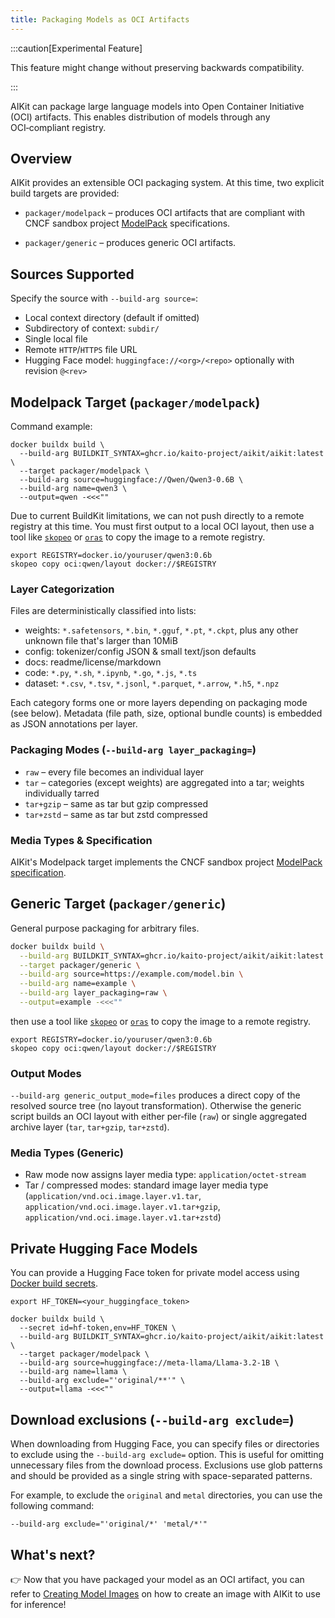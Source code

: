 ```yaml
---
title: Packaging Models as OCI Artifacts
---
```


:::caution[Experimental Feature]

This feature might change without preserving backwards compatibility.

:::

AIKit can package large language models into Open Container Initiative (OCI) artifacts. This enables distribution of models through any OCI‑compliant registry.

## Overview

AIKit provides an extensible OCI packaging system. At this time, two explicit build targets are provided:

- `packager/modelpack` – produces OCI artifacts that are compliant with CNCF sandbox project [ModelPack](https://github.com/modelpack/model-spec) specifications.

- `packager/generic` – produces generic OCI artifacts.

## Sources Supported

Specify the source with `--build-arg source=`:

- Local context directory (default if omitted)
- Subdirectory of context: `subdir/`
- Single local file
- Remote `HTTP`/`HTTPS` file URL
- Hugging Face model: `huggingface://<org>/<repo>` optionally with revision `@<rev>`

## Modelpack Target (`packager/modelpack`)

Command example:

```shell
docker buildx build \
  --build-arg BUILDKIT_SYNTAX=ghcr.io/kaito-project/aikit/aikit:latest \
  --target packager/modelpack \
  --build-arg source=huggingface://Qwen/Qwen3-0.6B \
  --build-arg name=qwen3 \
  --output=qwen -<<<""
```

Due to current BuildKit limitations, we can not push directly to a remote registry at this time. You must first output to a local OCI layout, then use a tool like [`skopeo`](https://github.com/containers/skopeo) or [`oras`](https://github.com/oras-project/oras) to copy the image to a remote registry.

```shell
export REGISTRY=docker.io/youruser/qwen3:0.6b
skopeo copy oci:qwen/layout docker://$REGISTRY
```

### Layer Categorization

Files are deterministically classified into lists:

- weights: `*.safetensors`, `*.bin`, `*.gguf`, `*.pt`, `*.ckpt`, plus any other unknown file that's larger than 10MiB
- config: tokenizer/config JSON & small text/json defaults
- docs: readme/license/markdown
- code: `*.py`, `*.sh`, `*.ipynb`, `*.go`, `*.js`, `*.ts`
- dataset: `*.csv`, `*.tsv`, `*.jsonl`, `*.parquet`, `*.arrow`, `*.h5`, `*.npz`

Each category forms one or more layers depending on packaging mode (see below). Metadata (file path, size, optional bundle counts) is embedded as JSON annotations per layer.

### Packaging Modes (`--build-arg layer_packaging=`)

- `raw` – every file becomes an individual layer
- `tar` – categories (except weights) are aggregated into a tar; weights individually tarred
- `tar+gzip` – same as tar but gzip compressed
- `tar+zstd` – same as tar but zstd compressed

### Media Types & Specification

AIKit's Modelpack target implements the CNCF sandbox project [ModelPack specification](https://github.com/modelpack/model-spec/blob/main/docs/spec.md).

## Generic Target (`packager/generic`)

General purpose packaging for arbitrary files.

```bash
docker buildx build \
  --build-arg BUILDKIT_SYNTAX=ghcr.io/kaito-project/aikit/aikit:latest \
  --target packager/generic \
  --build-arg source=https://example.com/model.bin \
  --build-arg name=example \
  --build-arg layer_packaging=raw \
  --output=example -<<<""
```

then use a tool like [`skopeo`](https://github.com/containers/skopeo) or [`oras`](https://github.com/oras-project/oras) to copy the image to a remote registry.

```shell
export REGISTRY=docker.io/youruser/qwen3:0.6b
skopeo copy oci:qwen/layout docker://$REGISTRY
```

### Output Modes

`--build-arg generic_output_mode=files` produces a direct copy of the resolved source tree (no layout transformation). Otherwise the generic script builds an OCI layout with either per‑file (`raw`) or single aggregated archive layer (`tar`, `tar+gzip`, `tar+zstd`).

### Media Types (Generic)

- Raw mode now assigns layer media type: `application/octet-stream`
- Tar / compressed modes: standard image layer media type (`application/vnd.oci.image.layer.v1.tar`, `application/vnd.oci.image.layer.v1.tar+gzip`, `application/vnd.oci.image.layer.v1.tar+zstd`)

## Private Hugging Face Models

You can provide a Hugging Face token for private model access using [Docker build secrets](https://docs.docker.com/build/building/secrets/).

```shell
export HF_TOKEN=<your_huggingface_token>

docker buildx build \
  --secret id=hf-token,env=HF_TOKEN \
  --build-arg BUILDKIT_SYNTAX=ghcr.io/kaito-project/aikit/aikit:latest \
  --target packager/modelpack \
  --build-arg source=huggingface://meta-llama/Llama-3.2-1B \
  --build-arg name=llama \
  --build-arg exclude="'original/**'" \
  --output=llama -<<<""
```

## Download exclusions (`--build-arg exclude=`)

When downloading from Hugging Face, you can specify files or directories to exclude using the `--build-arg exclude=` option. This is useful for omitting unnecessary files from the download process. Exclusions use glob patterns and should be provided as a single string with space-separated patterns.

For example, to exclude the `original` and `metal` directories, you can use the following command:

```shell
--build-arg exclude="'original/*' 'metal/*'"
```

## What's next?

👉 Now that you have packaged your model as an OCI artifact, you can refer to [Creating Model Images](create-images.md#oci-artifacts) on how to create an image with AIKit to use for inference!
